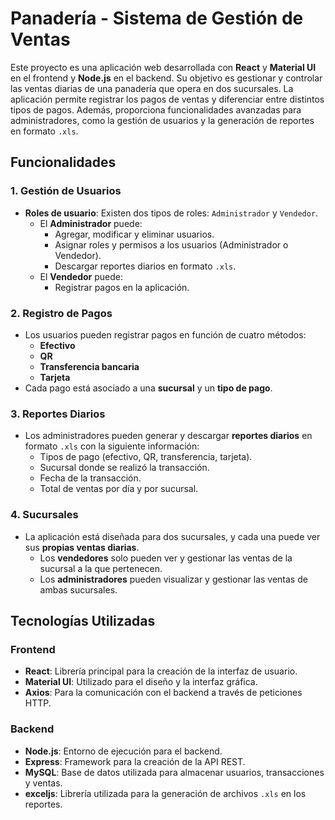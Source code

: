 # Panadería - Sistema de Gestión de Ventas

Este proyecto es una aplicación web desarrollada con **React** y **Material UI** en el frontend y **Node.js** en el backend. Su objetivo es gestionar y controlar las ventas diarias de una panadería que opera en dos sucursales. La aplicación permite registrar los pagos de ventas y diferenciar entre distintos tipos de pagos. Además, proporciona funcionalidades avanzadas para administradores, como la gestión de usuarios y la generación de reportes en formato `.xls`.

## Funcionalidades

### 1. Gestión de Usuarios
- **Roles de usuario**: Existen dos tipos de roles: `Administrador` y `Vendedor`.
  - El **Administrador** puede:
    - Agregar, modificar y eliminar usuarios.
    - Asignar roles y permisos a los usuarios (Administrador o Vendedor).
    - Descargar reportes diarios en formato `.xls`.
  - El **Vendedor** puede:
    - Registrar pagos en la aplicación.

### 2. Registro de Pagos
- Los usuarios pueden registrar pagos en función de cuatro métodos:
  - **Efectivo**
  - **QR**
  - **Transferencia bancaria**
  - **Tarjeta**
- Cada pago está asociado a una **sucursal** y un **tipo de pago**.

### 3. Reportes Diarios
- Los administradores pueden generar y descargar **reportes diarios** en formato `.xls` con la siguiente información:
  - Tipos de pago (efectivo, QR, transferencia, tarjeta).
  - Sucursal donde se realizó la transacción.
  - Fecha de la transacción.
  - Total de ventas por día y por sucursal.

### 4. Sucursales
- La aplicación está diseñada para dos sucursales, y cada una puede ver sus **propias ventas diarias**.
  - Los **vendedores** solo pueden ver y gestionar las ventas de la sucursal a la que pertenecen.
  - Los **administradores** pueden visualizar y gestionar las ventas de ambas sucursales.

## Tecnologías Utilizadas

### Frontend
- **React**: Librería principal para la creación de la interfaz de usuario.
- **Material UI**: Utilizado para el diseño y la interfaz gráfica.
- **Axios**: Para la comunicación con el backend a través de peticiones HTTP.

### Backend
- **Node.js**: Entorno de ejecución para el backend.
- **Express**: Framework para la creación de la API REST.
- **MySQL**: Base de datos utilizada para almacenar usuarios, transacciones y ventas.
- **exceljs**: Librería utilizada para la generación de archivos `.xls` en los reportes.


